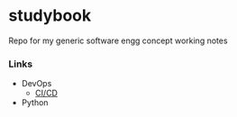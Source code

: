 # studybook
Repo for my generic software engg concept working notes

### Links
* DevOps
    * [CI/CD](docs/devops/cicd.md)
* Python
